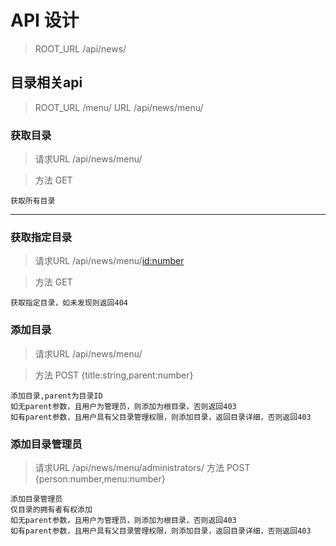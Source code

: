 # API 设计
> ROOT_URL /api/news/
## 目录相关api
>ROOT_URL /menu/
>URL /api/news/menu/
### 获取目录
>请求URL /api/news/menu/

>方法 GET

    获取所有目录
---
### 获取指定目录
>请求URL /api/news/menu/<id:number>

>方法 GET

    获取指定目录，如未发现则返回404

### 添加目录
>请求URL /api/news/menu/

>方法 POST {title:string,parent:number}

    添加目录,parent为目录ID
    如无parent参数，且用户为管理员，则添加为根目录，否则返回403
    如有parent参数，且用户具有父目录管理权限，则添加目录，返回目录详细，否则返回403
    
### 添加目录管理员
>请求URL /api/news/menu/administrators/
>方法 POST {person:number,menu:number}

    添加目录管理员
    仅目录的拥有者有权添加
    如无parent参数，且用户为管理员，则添加为根目录，否则返回403
    如有parent参数，且用户具有父目录管理权限，则添加目录，返回目录详细，否则返回403
